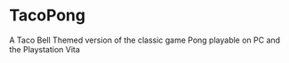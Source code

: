 # TacoPong
A Taco Bell Themed version of the classic game Pong playable on PC and the Playstation Vita
